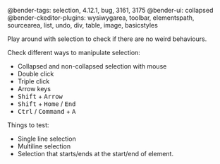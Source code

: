 @bender-tags: selection, 4.12.1, bug, 3161, 3175
@bender-ui: collapsed
@bender-ckeditor-plugins: wysiwygarea, toolbar, elementspath, sourcearea, list, undo, div, table, image, basicstyles

Play around with selection to check if there are no weird behaviours.

Check different ways to manipulate selection:
- Collapsed and non-collapsed selection with mouse
- Double click
- Triple click
- Arrow keys
- <kbd>Shift</kbd> + <kbd>Arrow</kbd>
- <kbd>Shift</kbd> + <kbd>Home</kbd> / <kbd>End</kbd>
- <kbd>Ctrl</kbd> / <kbd>Command</kbd> + <kbd>A</kbd>

Things to test:
- Single line selection
- Multiline selection
- Selection that starts/ends at the start/end of element.
